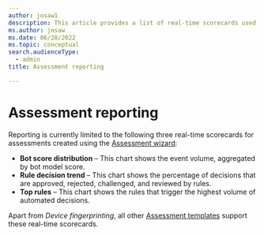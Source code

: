 ```yaml
---
author: josaw1
description: This article provides a list of real-time scorecards used for reporting assessments.
ms.author: josaw
ms.date: 06/28/2022
ms.topic: conceptual
search.audienceType:
  - admin
title: Assessment reporting

---
```

# Assessment reporting

Reporting is currently limited to the following three real-time scorecards for assessments created using the [Assessment wizard](assessment-create-new.md#assessment-wizard-overview):

- **Bot score distribution** – This chart shows the event volume, aggregated by bot model score.
- **Rule decision trend** – This chart shows the percentage of decisions that are approved, rejected, challenged, and reviewed by rules.
- **Top rules** – This chart shows the rules that trigger the highest volume of automated decisions.

Apart from _Device fingerprinting_, all other [Assessment templates](assessment-create-new.md#assessment-wizard-select-template) support these real-time scorecards.
